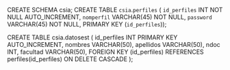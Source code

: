 CREATE SCHEMA csia;
CREATE TABLE `csia`.`perfiles` (
  `id_perfiles` INT NOT NULL AUTO_INCREMENT,
  `nomperfil` VARCHAR(45) NOT NULL,
  `password` VARCHAR(45) NOT NULL,
  PRIMARY KEY (`id_perfiles`));

CREATE TABLE csia.datosest (
    id_perfiles INT PRIMARY KEY AUTO_INCREMENT,
    nombres VARCHAR(50),
    apellidos VARCHAR(50),
    ndoc INT,
    facultad VARCHAR(50),
    FOREIGN KEY (id_perfiles) REFERENCES perfiles(id_perfiles) ON DELETE CASCADE
);
